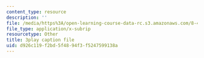 ```yaml
---
content_type: resource
description: ''
file: /media/https%3A/open-learning-course-data-rc.s3.amazonaws.com/8-421-atomic-and-optical-physics-i-spring-2014/d926c119f2bd5f4894f3f5247599138a_TcvY8Nt0ZGA.vtt
file_type: application/x-subrip
resourcetype: Other
title: 3play caption file
uid: d926c119-f2bd-5f48-94f3-f5247599138a
---
```


